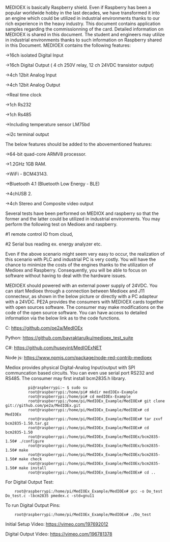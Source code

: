 MEDIOEX is basically Raspberry shield. Even if Raspberry has been a popular worldwide hobby in the last decades, we have transformed it into an engine which could be utilized in industrial environments thanks to our rich experience in the heavy industry. This document contains application samples regarding the commissionning of the card. Detailed information on MEDIOEX is shared in this document. The student and engineers may utilize in industrial environments thanks to such information on Raspberry shared in this Document. 
MEDIOEX contains the following features:

->16ch isolated Digital Input

->16ch Digital Output ( 4 ch 250V relay, 12 ch 24VDC transistor output)

->4ch 12bit Analog Input  

->4ch 12bit Analog Output 

->Real time clock

->1ch Rs232

->1ch Rs485

->Including temperature sensor LM75bd

->i2c terminal output 

The below features should be added to the abovementioned features:

->64-bit quad-core ARMV8 processor.

->1.2GHz 1GB RAM.

->WiFi - BCM43143.

->Bluetooth 4.1 (Bluetooth Low Energy - BLE)

->4chUSB 2.

->4ch Stereo and Composite video output

Several tests have been performed on MEDIOX and raspberry so that the former and the latter could be utilized in industrial environments. You may perform the following test on Medioex and raspberry.

#1 remote control IO from cloud,

#2 Serial bus reading ex. energy analyzer etc.

Even if the above scenario might seem very easy to occur, the realization of this scenario with PLC and industrial PC is very costly. You will have the chance to minimize the costs of the engines thanks to the utilization of Medioex and Raspberry. Consequently, you will be able to focus on software without having to deal with the hardware issues. 

MEDIOEX should powered with an external power supply of 24VDC. You can start Medioex through a connection between Medioex and J11 connecteur, as shown in the below picture or directly with a PC adapteur with a 24VDC.
PE2A provides the consumers with MEDIOEX cards together with open sources software. The consumer may make modifications on the code of the open source software. You can have access to detailed information via the below link as to the code functions. 

C: https://github.com/pe2a/MedIOEx

Python: https://github.com/bayraktarulku/medioex_test_suite

C#: https://github.com/huseyint/MedIOExNET

Node js: https://www.npmjs.com/package/node-red-contrib-medioex

Mediox provides physical Digital-Analog Input/output with SPI communcation based circuits. You can even use serial port RS232 and RS485. The consumer may first install bcm2835.h library.

              pi@raspberrypi:~ $ sudo su
              root@raspberrypi:/home/pi# mkdir medIOEx-Example
              root@raspberrypi:/home/pi# cd medIOEx-Example
              root@raspberrypi:/home/pi/MedIOEx_Example/MedIOEx# git clone git://github.com/pe2a/MedIOEx.git
              root@raspberrypi:/home/pi/MedIOEx_Example/MedIOEx# cd MedIOEx
              root@raspberrypi:/home/pi/MedIOEx_Example/MedIOEx# tar zxvf bcm2835-1.50.tar.gz
              root@raspberrypi:/home/pi/MedIOEx_Example/MedIOEx# cd bcm2835-1.50
              root@raspberrypi:/home/pi/MedIOEx_Example/MedIOEx/bcm2835-1.50# ./configure
              root@raspberrypi:/home/pi/MedIOEx_Example/MedIOEx/bcm2835-1.50# make
              root@raspberrypi:/home/pi/MedIOEx_Example/MedIOEx/bcm2835-1.50# make check
              root@raspberrypi:/home/pi/MedIOEx_Example/MedIOEx/bcm2835-1.50# make install
              root@raspberrypi:/home/pi/MedIOEx_Example/MedIOEx# cd ..

For Digital Output Test:

		root@raspberrypi:/home/pi/MedIOEx_Example/MedIOEx# gcc -o Do_test Do_test.c -lbcm2835 pmedex.c -std=gnu11

To run Digital Output Pins:
   						
		root@raspberrypi:/home/pi/MedIOEx_Example/MedIOEx# ./Do_test 
		
Initial Setup Video: https://vimeo.com/197692012

Digital Output Video: https://vimeo.com/196781378 

